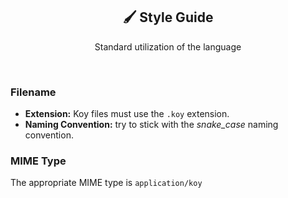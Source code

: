 <p align="center">
  <h2 align="center">🖌️ Style Guide</h2>
</p>

<p align="center">
	Standard utilization of the language
</p>

&nbsp;

### Filename

+ **Extension:** Koy files must use the `.koy` extension.
+ **Naming Convention:** try to stick with the _snake_case_ naming convention.

### MIME Type

The appropriate MIME type is `application/koy`

&nbsp;
